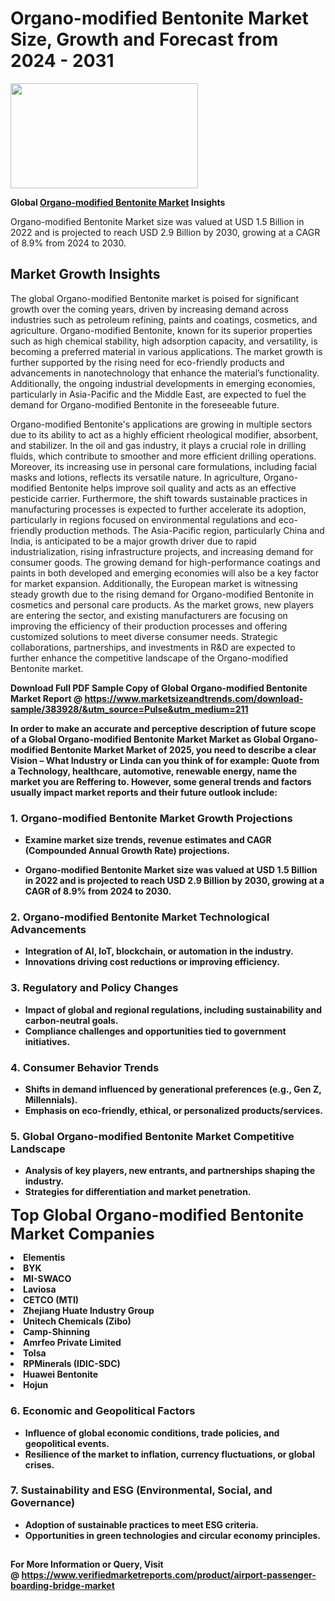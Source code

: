<H1>Organo-modified Bentonite Market Size, Growth and Forecast from 2024 - 2031</H1><img class="aligncenter size-medium wp-image-584254" src="https://thirdeyenews.in/wp-content/uploads/2024/09/Global-Market-Research-300x168.jpeg" alt="" width="300" height="168" /><p><strong>Global&nbsp;<a href="https://www.marketsizeandtrends.com/download-sample/383928/&amp;utm_source=Pulse&amp;utm_medium=211">Organo-modified Bentonite Market</a> Insights</strong></p><p>Organo-modified Bentonite Market size was valued at USD 1.5 Billion in 2022 and is projected to reach USD 2.9 Billion by 2030, growing at a CAGR of 8.9% from 2024 to 2030.</p><p><h2>Market Growth Insights</h2> <p>The global Organo-modified Bentonite market is poised for significant growth over the coming years, driven by increasing demand across industries such as petroleum refining, paints and coatings, cosmetics, and agriculture. Organo-modified Bentonite, known for its superior properties such as high chemical stability, high adsorption capacity, and versatility, is becoming a preferred material in various applications. The market growth is further supported by the rising need for eco-friendly products and advancements in nanotechnology that enhance the material’s functionality. Additionally, the ongoing industrial developments in emerging economies, particularly in Asia-Pacific and the Middle East, are expected to fuel the demand for Organo-modified Bentonite in the foreseeable future.</p> <p><strong></strong></p> <p>Organo-modified Bentonite's applications are growing in multiple sectors due to its ability to act as a highly efficient rheological modifier, absorbent, and stabilizer. In the oil and gas industry, it plays a crucial role in drilling fluids, which contribute to smoother and more efficient drilling operations. Moreover, its increasing use in personal care formulations, including facial masks and lotions, reflects its versatile nature. In agriculture, Organo-modified Bentonite helps improve soil quality and acts as an effective pesticide carrier. Furthermore, the shift towards sustainable practices in manufacturing processes is expected to further accelerate its adoption, particularly in regions focused on environmental regulations and eco-friendly production methods. The Asia-Pacific region, particularly China and India, is anticipated to be a major growth driver due to rapid industrialization, rising infrastructure projects, and increasing demand for consumer goods. The growing demand for high-performance coatings and paints in both developed and emerging economies will also be a key factor for market expansion. Additionally, the European market is witnessing steady growth due to the rising demand for Organo-modified Bentonite in cosmetics and personal care products. As the market grows, new players are entering the sector, and existing manufacturers are focusing on improving the efficiency of their production processes and offering customized solutions to meet diverse consumer needs. Strategic collaborations, partnerships, and investments in R&D are expected to further enhance the competitive landscape of the Organo-modified Bentonite market.</p> <p><strong></p><p><span class=""><strong>Download Full PDF Sample Copy of Global Organo-modified Bentonite Market Report</strong> @ <a href="https://www.marketsizeandtrends.com/download-sample/383928/&amp;utm_source=Pulse&amp;utm_medium=211" target="_blank">https://www.marketsizeandtrends.com/download-sample/383928/&amp;utm_source=Pulse&amp;utm_medium=211</a></span></p><p>In order to make an accurate and perceptive description of future scope of a Global&nbsp;Organo-modified Bentonite Market Market as Global&nbsp;Organo-modified Bentonite Market Market of 2025, you need to describe a clear Vision &ndash; What Industry or Linda can you think of for example: Quote from a Technology, healthcare, automotive, renewable energy, name the market you are Reffering to. However, some general trends and factors usually impact market reports and their future outlook include:</p><h3>1.&nbsp;<strong>Organo-modified Bentonite Market Growth Projections</strong></h3><ul><li>Examine market size trends, revenue estimates and CAGR (Compounded Annual Growth Rate) projections.</li><li><p>Organo-modified Bentonite Market size was valued at USD 1.5 Billion in 2022 and is projected to reach USD 2.9 Billion by 2030, growing at a CAGR of 8.9% from 2024 to 2030.</p></li></ul><h3>2.&nbsp;<strong>Organo-modified Bentonite Market Technological Advancements</strong></h3><ul><li>Integration of AI, IoT, blockchain, or automation in the industry.</li><li>Innovations driving cost reductions or improving efficiency.</li></ul><h3>3.&nbsp;<strong>Regulatory and Policy Changes</strong></h3><ul><li>Impact of global and regional regulations, including sustainability and carbon-neutral goals.</li><li>Compliance challenges and opportunities tied to government initiatives.</li></ul><h3>4.&nbsp;<strong>Consumer Behavior Trends</strong></h3><ul><li>Shifts in demand influenced by generational preferences (e.g., Gen Z, Millennials).</li><li>Emphasis on eco-friendly, ethical, or personalized products/services.</li></ul><h3>5.&nbsp;<strong>Global Organo-modified Bentonite Market Competitive Landscape</strong></h3><ul><li>Analysis of key players, new entrants, and partnerships shaping the industry.</li><li>Strategies for differentiation and market penetration.</li></ul><p data-pm-slice="1 1 []"><span style="color: inherit; font-family: inherit; font-size: 25px;">Top Global Organo-modified Bentonite Market Companies</span></p><div class="" data-test-id=""><p><li>Elementis</li><li> BYK</li><li> MI-SWACO</li><li> Laviosa</li><li> CETCO (MTI)</li><li> Zhejiang Huate Industry Group</li><li> Unitech Chemicals (Zibo)</li><li> Camp-Shinning</li><li> Amrfeo Private Limited</li><li> Tolsa</li><li> RPMinerals (IDIC-SDC)</li><li> Huawei Bentonite</li><li> Hojun</li></p></div><h3>6.&nbsp;<strong>Economic and Geopolitical Factors</strong></h3><ul><li>Influence of global economic conditions, trade policies, and geopolitical events.</li><li>Resilience of the market to inflation, currency fluctuations, or global crises.</li></ul><h3>7.&nbsp;<strong>Sustainability and ESG (Environmental, Social, and Governance)</strong></h3><ul><li>Adoption of sustainable practices to meet ESG criteria.</li><li>Opportunities in green technologies and circular economy principles.</li></ul><h2><strong style="font-size: 14px;">For More Information or Query, Visit @&nbsp;</strong><a style="background-color: #ffffff; font-size: 14px;" href="https://www.marketsizeandtrends.com/report/organo-modified-bentonite-market/" target="_blank">https://www.verifiedmarketreports.com/product/airport-passenger-boarding-bridge-market</a></h2>
